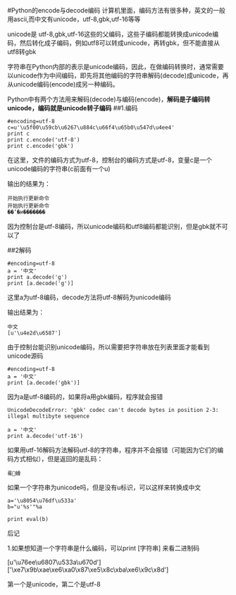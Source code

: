#Python的encode与decode编码
计算机里面，编码方法有很多种，英文的一般用ascii,而中文有unicode，utf-8,gbk,utf-16等等

unicode是 utf-8,gbk,utf-16这些的父编码，这些子编码都能转换成unicode编码，然后转化成子编码，例如utf8可以转成unicode，再转gbk，但不能直接从utf8转gbk

字符串在Python内部的表示是unicode编码，因此，在做编码转换时，通常需要以unicode作为中间编码，即先将其他编码的字符串解码(decode)成unicode，再从unicode编码(encode)成另一种编码。

Python中有两个方法用来解码(decode)与编码(encode)，**解码是子编码转unicode，编码就是unicode转子编码**
##1.编码
```
#encoding=utf-8
c=u'\u5f00\u59cb\u6267\u884c\u66f4\u65b0\u547d\u4ee4'
print c
print c.encode('utf-8')
print c.encode('gbk')
```
在这里，文件的编码方式为utf-8，控制台的编码方式是utf-8，变量c是一个unicode编码的字符串(c前面有一个u)

输出的结果为：

```
开始执行更新命令
开始执行更新命令
��ʼִ�и�������
```
因为控制台是utf-8编码，所以unicode编码和utf8编码都能识别，但是gbk就不可以了

##2解码
```
#encoding=utf-8
a = '中文'
print a.decode('g')
print [a.decode('g')]
```
这里a为utf-8编码，decode方法将utf-8解码为unicode编码

输出结果为：

```
中文
[u'\u4e2d\u6587']
```
由于控制台能识别unicode编码，所以需要把字符串放在列表里面才能看到unicode源码

```
#encoding=utf-8
a = '中文'
print [a.decode('gbk')]
```
因为a是utf-8编码的，如果将a用gbk编码，程序就会报错

```
UnicodeDecodeError: 'gbk' codec can't decode bytes in position 2-3: illegal multibyte sequence
```


```
a = '中文'
print a.decode('utf-16')
```
如果用utf-16解码方法解码utf-8的字符串，程序并不会报错（可能因为它们的编码方式相似），但是返回的是乱码：

```
룤螖
```


如果一个字符串为unicode吗，但是没有u标识，可以这样来转换成中文

```
a='\u8054\u76df\u533a'
b="u'%s'"%a

print eval(b)
```

后记

1.如果想知道一个字符串是什么编码，可以print [字符串] 来看二进制码 

[u'\u76ee\u6807\u533a\u670d']
['\xe7\x9b\xae\xe6\xa0\x87\xe5\x8c\xba\xe6\x9c\x8d']

第一个是unicode，第二个是utf-8
